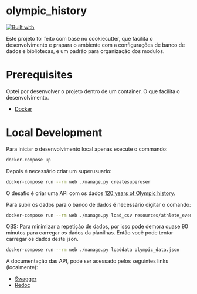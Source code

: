 # olympic_history

[![Built with](https://img.shields.io/badge/Built_with-Cookiecutter_Django_Rest-F7B633.svg)](https://github.com/agconti/cookiecutter-django-rest)

Este projeto foi feito com base no cookiecutter, que facilita o desenvolvimento e prapara o ambiente com a configurações de banco de dados e bibliotecas, e um padrão para organização dos modulos.

# Prerequisites

Optei por desenvolver o projeto dentro de um container. O que facilita o desenvolvimento.

- [Docker](https://docs.docker.com/docker-for-mac/install/)  

# Local Development

Para iniciar o desenvolvimento local apenas execute o commando:
```bash
docker-compose up
```

Depois é necessário criar um superusuario:
```bash
docker-compose run --rm web ./manage.py createsuperuser
```

O desafio é criar uma API com os dados [120 years of Olympic history](https://www.kaggle.com/heesoo37/120-years-of-olympic-history-athletes-and-results#%20athlete_events.csv).

Para subir os dados para o banco de dados é necessário digitar o comando:
```bash
docker-compose run --rm web ./manage.py load_csv resources/athlete_events.csv
```

OBS: Para minimizar a repetição de dados, por isso pode demora quase 90 minutos para carregar os dados da planilhas. Então você pode tentar carregar os dados deste json.
```bash
docker-compose run --rm web ./manage.py loaddata olympic_data.json
```

A documentação das API, pode ser acessado pelos seguintes links (localmente):
- [Swagger](http://127.0.0.1:8000/swagger/)
- [Redoc](http://127.0.0.1:8000/redoc/)

